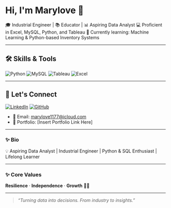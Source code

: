 # Hi, I'm Marylove 🌸

🎓 Industrial Engineer | 📚 Educator | 📊 Aspiring Data Analyst
💻 Proficient in Excel, MySQL, Python, and Tableau
🌱 Currently learning: Machine Learning & Python-based Inventory Systems

---

## 🛠️ Skills & Tools

![Python](https://img.shields.io/badge/Python-3776AB?style=for-the-badge\&logo=python\&logoColor=white)
![MySQL](https://img.shields.io/badge/MySQL-005C84?style=for-the-badge\&logo=mysql\&logoColor=white)
![Tableau](https://img.shields.io/badge/Tableau-E97627?style=for-the-badge\&logo=tableau\&logoColor=white)
![Excel](https://img.shields.io/badge/Excel-217346?style=for-the-badge\&logo=microsoft-excel\&logoColor=white)

---

## 🔗 Let's Connect

[![LinkedIn](https://img.shields.io/badge/LinkedIn-marylove--rapirap-0077B5?style=for-the-badge\&logo=linkedin\&logoColor=white)](https://www.linkedin.com/in/datadiva-marylove/)
[![GitHub](https://img.shields.io/badge/GitHub-datadiva-181717?style=for-the-badge\&logo=github)](https://github.com/datadiva)

* 📧 Email: [marylove1177@icloud.com](mailto:marylove1177@icloud.com)
* 💼 Portfolio: \[Insert Portfolio Link Here]

---

### ✨ Bio

💡 Aspiring Data Analyst | Industrial Engineer | Python & SQL Enthusiast | Lifelong Learner

---

### ✨ Core Values

**Resilience** · **Independence** · **Growth** 💪🌿

---

> *“Turning data into decisions. From industry to insights.”*
